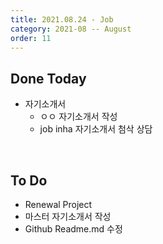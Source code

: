 ```yaml
---
title: 2021.08.24 - Job
category: 2021-08 -- August
order: 11
---
```




## Done Today

- 자기소개서
  - ㅇㅇ 자기소개서 작성
  - job inha 자기소개서 첨삭 상담



<br>

## To Do

- Renewal Project
- 마스터 자기소개서 작성
- Github Readme.md 수정

